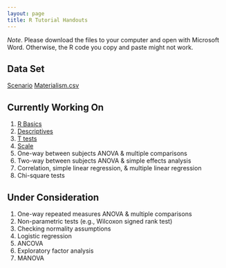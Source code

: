 ```yaml
---
layout: page
title: R Tutorial Handouts 
---
```

*Note*. Please download the files to your computer and open with Microsoft Word. Otherwise, the R code you copy and paste might not work.

## Data Set
[Scenario](https://www.dropbox.com/s/pinf3pfgjejh7aw/02%20R%20Handout%20Scenario.docx?dl=0)
[Materialism.csv](https://www.dropbox.com/s/jphd4y8jqhiguny/Materialism.csv?dl=0)

## Currently Working On 
1. [R Basics](https://www.dropbox.com/s/spzt70wy5fvmkue/01%20R%20Basic.docx?dl=0)
2. [Descriptives](https://www.dropbox.com/s/k66phmlxlxdm040/03%20R%20Descriptives.docx?dl=0)
3. [T tests](https://www.dropbox.com/s/vpoept1bzd49u28/04%20R%20One%20and%20two%20sample%20t%20test.docx?dl=0)
4. [Scale](https://www.dropbox.com/s/iaq4no4900n5zro/05%20R%20Scale.docx?dl=0)
5. One-way between subjects ANOVA & multiple comparisons
6. Two-way between subjects ANOVA & simple effects analysis
7. Correlation, simple linear regression, & multiple linear regression
8. Chi-square tests

## Under Consideration
1. One-way repeated measures ANOVA & multiple comparisons
2. Non-parametric tests (e.g., Wilcoxon signed rank test) 
3. Checking normality assumptions
4. Logistic regression
5. ANCOVA
6. Exploratory factor analysis
7. MANOVA
